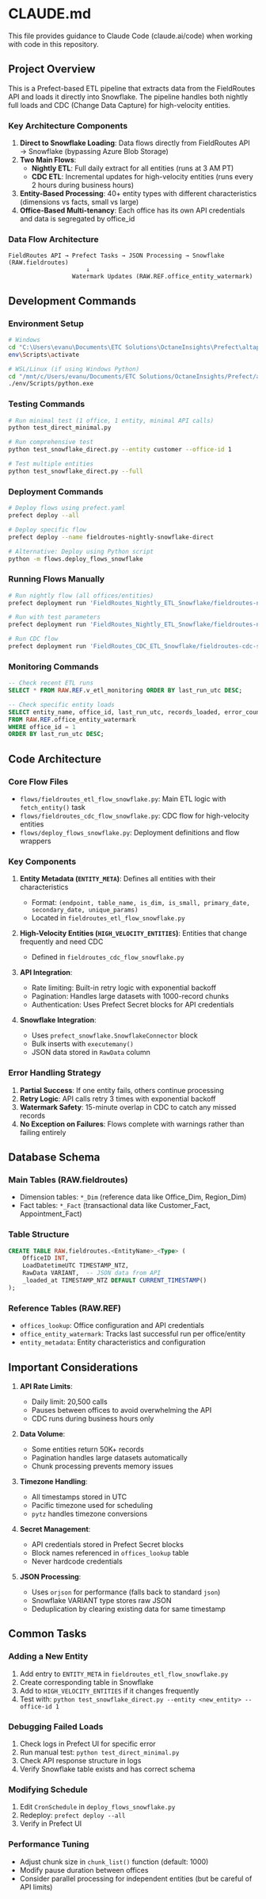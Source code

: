 # CLAUDE.md

This file provides guidance to Claude Code (claude.ai/code) when working with code in this repository.

## Project Overview

This is a Prefect-based ETL pipeline that extracts data from the FieldRoutes API and loads it directly into Snowflake. The pipeline handles both nightly full loads and CDC (Change Data Capture) for high-velocity entities.

### Key Architecture Components

1. **Direct to Snowflake Loading**: Data flows directly from FieldRoutes API → Snowflake (bypassing Azure Blob Storage)
2. **Two Main Flows**:
   - **Nightly ETL**: Full daily extract for all entities (runs at 3 AM PT)
   - **CDC ETL**: Incremental updates for high-velocity entities (runs every 2 hours during business hours)
3. **Entity-Based Processing**: 40+ entity types with different characteristics (dimensions vs facts, small vs large)
4. **Office-Based Multi-tenancy**: Each office has its own API credentials and data is segregated by office_id

### Data Flow Architecture

```
FieldRoutes API → Prefect Tasks → JSON Processing → Snowflake (RAW.fieldroutes)
                      ↓
                  Watermark Updates (RAW.REF.office_entity_watermark)
```

## Development Commands

### Environment Setup
```bash
# Windows
cd "C:\Users\evanu\Documents\ETC Solutions\OctaneInsights\Prefect\altapest-prefect"
env\Scripts\activate

# WSL/Linux (if using Windows Python)
cd "/mnt/c/Users/evanu/Documents/ETC Solutions/OctaneInsights/Prefect/altapest-prefect"
./env/Scripts/python.exe
```

### Testing Commands
```bash
# Run minimal test (1 office, 1 entity, minimal API calls)
python test_direct_minimal.py

# Run comprehensive test
python test_snowflake_direct.py --entity customer --office-id 1

# Test multiple entities
python test_snowflake_direct.py --full
```

### Deployment Commands
```bash
# Deploy flows using prefect.yaml
prefect deploy --all

# Deploy specific flow
prefect deploy --name fieldroutes-nightly-snowflake-direct

# Alternative: Deploy using Python script
python -m flows.deploy_flows_snowflake
```

### Running Flows Manually
```bash
# Run nightly flow (all offices/entities)
prefect deployment run 'FieldRoutes_Nightly_ETL_Snowflake/fieldroutes-nightly-snowflake-direct'

# Run with test parameters
prefect deployment run 'FieldRoutes_Nightly_ETL_Snowflake/fieldroutes-nightly-snowflake-direct' -p test_office_id=1 -p test_entity=customer

# Run CDC flow
prefect deployment run 'FieldRoutes_CDC_ETL_Snowflake/fieldroutes-cdc-snowflake-direct'
```

### Monitoring Commands
```sql
-- Check recent ETL runs
SELECT * FROM RAW.REF.v_etl_monitoring ORDER BY last_run_utc DESC;

-- Check specific entity loads
SELECT entity_name, office_id, last_run_utc, records_loaded, error_count
FROM RAW.REF.office_entity_watermark
WHERE office_id = 1
ORDER BY last_run_utc DESC;
```

## Code Architecture

### Core Flow Files
- `flows/fieldroutes_etl_flow_snowflake.py`: Main ETL logic with `fetch_entity()` task
- `flows/fieldroutes_cdc_flow_snowflake.py`: CDC flow for high-velocity entities
- `flows/deploy_flows_snowflake.py`: Deployment definitions and flow wrappers

### Key Components

1. **Entity Metadata (`ENTITY_META`)**: Defines all entities with their characteristics
   - Format: `(endpoint, table_name, is_dim, is_small, primary_date, secondary_date, unique_params)`
   - Located in `fieldroutes_etl_flow_snowflake.py`

2. **High-Velocity Entities (`HIGH_VELOCITY_ENTITIES`)**: Entities that change frequently and need CDC
   - Defined in `fieldroutes_cdc_flow_snowflake.py`

3. **API Integration**:
   - Rate limiting: Built-in retry logic with exponential backoff
   - Pagination: Handles large datasets with 1000-record chunks
   - Authentication: Uses Prefect Secret blocks for API credentials

4. **Snowflake Integration**:
   - Uses `prefect_snowflake.SnowflakeConnector` block
   - Bulk inserts with `executemany()`
   - JSON data stored in `RawData` column

### Error Handling Strategy

1. **Partial Success**: If one entity fails, others continue processing
2. **Retry Logic**: API calls retry 3 times with exponential backoff
3. **Watermark Safety**: 15-minute overlap in CDC to catch any missed records
4. **No Exception on Failures**: Flows complete with warnings rather than failing entirely

## Database Schema

### Main Tables (RAW.fieldroutes)
- Dimension tables: `*_Dim` (reference data like Office_Dim, Region_Dim)
- Fact tables: `*_Fact` (transactional data like Customer_Fact, Appointment_Fact)

### Table Structure
```sql
CREATE TABLE RAW.fieldroutes.<EntityName>_<Type> (
    OfficeID INT,
    LoadDatetimeUTC TIMESTAMP_NTZ,
    RawData VARIANT,  -- JSON data from API
    _loaded_at TIMESTAMP_NTZ DEFAULT CURRENT_TIMESTAMP()
);
```

### Reference Tables (RAW.REF)
- `offices_lookup`: Office configuration and API credentials
- `office_entity_watermark`: Tracks last successful run per office/entity
- `entity_metadata`: Entity characteristics and configuration

## Important Considerations

1. **API Rate Limits**: 
   - Daily limit: 20,500 calls
   - Pauses between offices to avoid overwhelming the API
   - CDC runs during business hours only

2. **Data Volume**:
   - Some entities return 50K+ records
   - Pagination handles large datasets automatically
   - Chunk processing prevents memory issues

3. **Timezone Handling**:
   - All timestamps stored in UTC
   - Pacific timezone used for scheduling
   - `pytz` handles timezone conversions

4. **Secret Management**:
   - API credentials stored in Prefect Secret blocks
   - Block names referenced in `offices_lookup` table
   - Never hardcode credentials

5. **JSON Processing**:
   - Uses `orjson` for performance (falls back to standard `json`)
   - Snowflake VARIANT type stores raw JSON
   - Deduplication by clearing existing data for same timestamp

## Common Tasks

### Adding a New Entity
1. Add entry to `ENTITY_META` in `fieldroutes_etl_flow_snowflake.py`
2. Create corresponding table in Snowflake
3. Add to `HIGH_VELOCITY_ENTITIES` if it changes frequently
4. Test with: `python test_snowflake_direct.py --entity <new_entity> --office-id 1`

### Debugging Failed Loads
1. Check logs in Prefect UI for specific error
2. Run manual test: `python test_direct_minimal.py`
3. Check API response structure in logs
4. Verify Snowflake table exists and has correct schema

### Modifying Schedule
1. Edit `CronSchedule` in `deploy_flows_snowflake.py`
2. Redeploy: `prefect deploy --all`
3. Verify in Prefect UI

### Performance Tuning
- Adjust chunk size in `chunk_list()` function (default: 1000)
- Modify pause duration between offices
- Consider parallel processing for independent entities (but be careful of API limits)